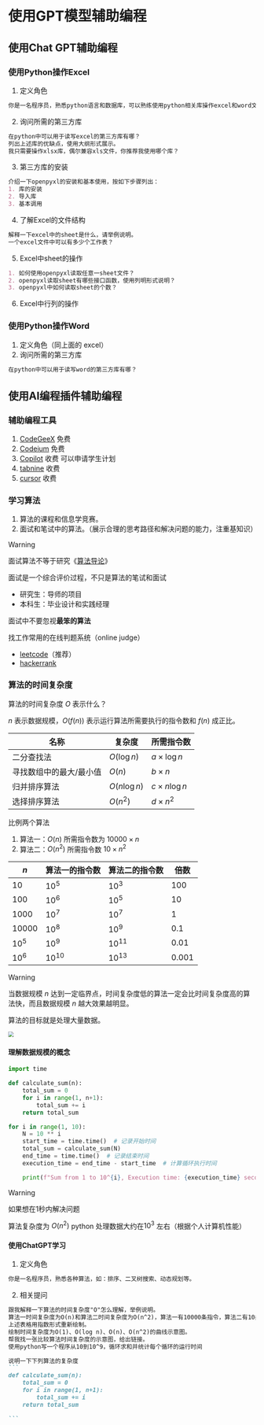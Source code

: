 # 使用GPT模型辅助编程

## 使用Chat GPT辅助编程

### 使用Python操作Excel

1. 定义角色

```markdown
你是一名程序员，熟悉python语言和数据库，可以熟练使用python相关库操作excel和word文件。
```

2. 询问所需的第三方库

```markdown
在python中可以用于读写excel的第三方库有哪？
列出上述库的优缺点，使用大纲形式展示。
我只需要操作xlsx库，偶尔兼容xls文件，你推荐我使用哪个库？
```

3. 第三方库的安装

```markdown
介绍一下openpyxl的安装和基本使用，按如下步骤列出：
1. 库的安装
2. 导入库
3. 基本调用
```

4. 了解Excel的文件结构

```markdown
解释一下excel中的sheet是什么，请举例说明。
一个excel文件中可以有多少个工作表？
```

5. Excel中sheet的操作

```markdown
1. 如何使用openpyxl读取任意一sheet文件？
2. openpyxl读取sheet有哪些接口函数，使用列明形式说明？
3. openpyxl中如何读取sheet的个数？
```

6. Excel中行列的操作

### 使用Python操作Word

1. 定义角色（同上面的 excel）
2. 询问所需的第三方库

```markdown
在python中可以用于读写word的第三方库有哪？
```



## 使用AI编程插件辅助编程

### 辅助编程工具

1. [CodeGeeX](https://codegeex.cn/downloadGuide) 免费
2. [Codeium](https://codeium.com/) 免费
3. [Copilot](https://github.com/features/copilot) 收费 可以申请学生计划
4. [tabnine](https://www.tabnine.com/) 收费
5. [cursor](https://cursor.sh/) 收费

### 学习算法

1. 算法的课程和信息学竞赛。
2. 面试和笔试中的算法。（展示合理的思考路径和解决问题的能力，注重基知识）

> [!warning]
>
> 面试算法不等于研究《[算法导论](https://book.douban.com/subject/20432061/)》
>
> 面试是一个综合评价过程，不只是算法的笔试和面试
>
> * 研究生：导师的项目
> * 本科生：毕业设计和实践经理
>
> 面试中不要忽视**最笨的算法**

找工作常用的在线判题系统（online judge）

* [leetcode](https://leetcode.cn/)（推荐）
* [hackerrank](https://www.hackerrank.com/)

### 算法的时间复杂度

算法的时间复杂度 $O$ 表示什么？

$n$ 表示数据规模，$O(f(n))$ 表示运行算法所需要执行的指令数和 $f(n)$ 成正比。

| 名称                    | 复杂度        | 所需指令数          |
| ----------------------- | ------------- | ------------------- |
| 二分查找法              | $O(\log n)$   | $a \times \log n$   |
| 寻找数组中的最大/最小值 | $O(n)$        | $b \times n$        |
| 归并排序算法            | $O(n \log n)$ | $c \times n \log n$ |
| 选择排序算法            | $O(n^2)$      | $d \times n^2$      |

比例两个算法

1. 算法一：$O(n)$ 所需指令数为  $10000 \times n$
2. 算法二：$O(n^2)$ 所需指令数  $10 \times n^2$

| $n$     | 算法一的指令数 | 算法二的指令数 | 倍数  |
| ------- | -------------- | -------------- | ----- |
| $10$    | $10^5$         | $10^3$         | 100   |
| $100$   | $10^6$         | $10^5$         | 10    |
| $1000$  | $10^7$         | $10^7$         | 1     |
| $10000$ | $10^8$         | $10^9$         | 0.1   |
| $10^5$  | $10^9$         | $10^{11}$      | 0.01  |
| $10^6$  | $10^{10}$      | $10^{13}$      | 0.001 |

> [!warning]
>
> 当数据规模 $n$ 达到一定临界点，时间复杂度低的算法一定会比时间复杂度高的算法快，而且数据规模 $n$ 越大效果越明显。
>
> 算法的目标就是处理大量数据。

<img src="https://pic3.zhimg.com/80/v2-e879535dab892ff8458d85bb5ff3648a_1440w.webp" style="zoom:67%;" />

#### 理解数据规模的概念

```python
import time

def calculate_sum(n):
    total_sum = 0
    for i in range(1, n+1):
        total_sum += i
    return total_sum

for i in range(1, 10):
    N = 10 ** i
    start_time = time.time()  # 记录开始时间
    total_sum = calculate_sum(N)
    end_time = time.time()  # 记录结束时间
    execution_time = end_time - start_time  # 计算循环执行时间

    print(f"Sum from 1 to 10^{i}, Execution time: {execution_time} seconds")
```

> [!warning]
>
> 如果想在1秒内解决问题
>
> 算法复杂度为 $O(n^2)$ python 处理数据大约在$10^3$ 左右（根据个人计算机性能）

#### 使用ChatGPT学习

1. 定义角色

```markdown
你是一名程序员，熟悉各种算法，如：排序、二叉树搜索、动态规划等。
```

2. 相关提问

````markdown
跟我解释一下算法的时间复杂度"O"怎么理解，举例说明。  
算法一时间复杂度为O(n)和算法二时间复杂度为O(n^2)，算法一有10000条指令，算法二有10条指令，比较在不同n规模量算法的下的差异，n从10到10^6，使用表格展示。
上述表格用指数形式重新绘制。
绘制时间复杂度为O(1)、O(log n)、O(n)、O(n^2)的曲线示意图。
帮我找一张比较算法时间复杂度的示意图，给出链接。
使用python写一个程序从10到10^9，循环求和并统计每个循环的运行时间

说明一下下列算法的复杂度
```
def calculate_sum(n):
    total_sum = 0
    for i in range(1, n+1):
        total_sum += i
    return total_sum

```
````

